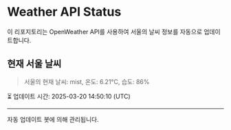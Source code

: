 
# Weather API Status

이 리포지토리는 OpenWeather API를 사용하여 서울의 날씨 정보를 자동으로 업데이트합니다.

## 현재 서울 날씨
> 서울의 현재 날씨: mist, 온도: 6.21°C, 습도: 86%

⏳ 업데이트 시간: 2025-03-20 14:50:10 (UTC)

---
자동 업데이트 봇에 의해 관리됩니다.
